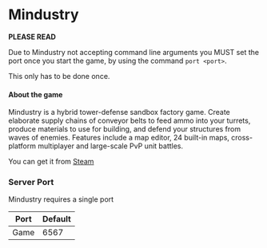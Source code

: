 # Mindustry

**PLEASE READ** 

Due to Mindustry not accepting command line arguments you MUST set the port once you start the game, by using the command `port <port>`. 

This only has to be done once.

#### About the game

Mindustry is a hybrid tower-defense sandbox factory game. Create elaborate supply chains of conveyor belts to feed ammo into your turrets, produce materials to use for building, and defend your structures from waves of enemies. Features include a map editor, 24 built-in maps, cross-platform multiplayer and large-scale PvP unit battles.


You can get it from [Steam](https://store.steampowered.com/app/1127400)


### Server Port
Mindustry requires a single port  

| Port    | Default |
|---------|---------|
| Game    | 6567    |
